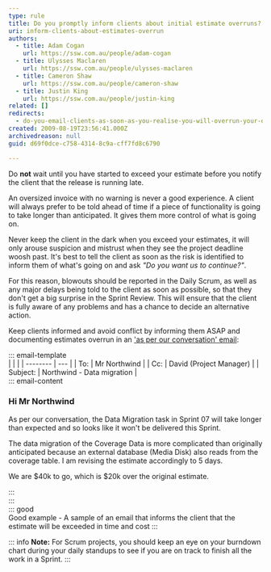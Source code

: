 ```yaml
---
type: rule
title: Do you promptly inform clients about initial estimate overruns?
uri: inform-clients-about-estimates-overrun
authors:
  - title: Adam Cogan
    url: https://ssw.com.au/people/adam-cogan
  - title: Ulysses Maclaren
    url: https://ssw.com.au/people/ulysses-maclaren
  - title: Cameron Shaw
    url: https://ssw.com.au/people/cameron-shaw
  - title: Justin King
    url: https://ssw.com.au/people/justin-king
related: []
redirects:
  - do-you-email-clients-as-soon-as-you-realise-you-will-overrun-your-original-estimate
created: 2009-08-19T23:56:41.000Z
archivedreason: null
guid: d69f0dce-c758-4314-8c9a-cff7fd8c6790

---
```


Do **not** wait until you have started to exceed your estimate before you notify the client that the release is running late.

An oversized invoice with no warning is never a good experience. A client will always prefer to be told ahead of time if a piece of functionality is going to take longer than anticipated. It gives them more control of what is going on.

Never keep the client in the dark when you exceed your estimates, it will only arouse suspicion and mistrust when they see the project deadline woosh past. It's best to tell the client as soon as the risk is identified to inform them of what's going on and ask _"Do you want us to continue?"_.

<!--endintro-->

For this reason, blowouts should be reported in the Daily Scrum, as well as any major delays being told to the client as soon as possible, so that they don't get a big surprise in the Sprint Review. This will ensure that the client is fully aware of any problems and has a chance to decide an alternative action.

Keep clients informed and avoid conflict by informing them ASAP and documenting estimates overrun in an ['as per our conversation' email](/as-per-our-conversation-emails):  

::: email-template  
|          |     |
| -------- | --- |
| To:      | Mr Northwind |
| Cc:      | David (Project Manager) |
| Subject: | Northwind - Data migration  |  
::: email-content  

### Hi Mr Northwind

As per our conversation, the Data Migration task in Sprint 07 will take longer than expected and so looks like it won't be delivered this Sprint.

The data migration of the Coverage Data is more complicated than originally anticipated because an external database (Media Disk) also reads from the coverage table. I am revising the estimate accordingly to 5 days.

We are $40k to go, which is $20k over the original estimate.

:::  
:::  
::: good  
Good example - A sample of an email that informs the client that the estimate will be exceeded in time and cost
:::

::: info
**Note:** For Scrum projects, you should keep an eye on your burndown chart during your daily standups to see if you are on track to finish all the work in a Sprint.
:::
